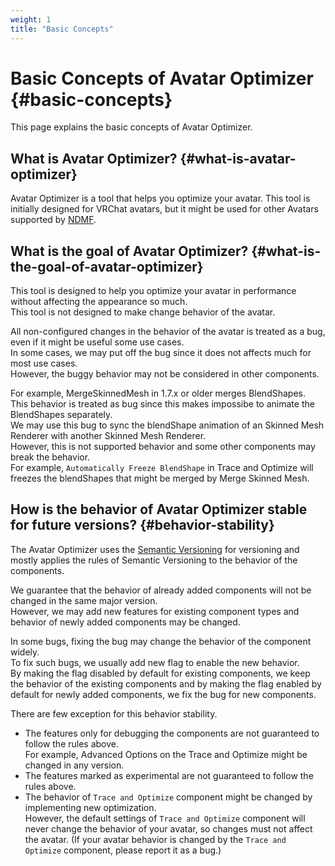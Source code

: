 ```yaml
---
weight: 1
title: "Basic Concepts"
---
```


# Basic Concepts of Avatar Optimizer {#basic-concepts}

This page explains the basic concepts of Avatar Optimizer.

## What is Avatar Optimizer? {#what-is-avatar-optimizer}

Avatar Optimizer is a tool that helps you optimize your avatar.
This tool is initially designed for VRChat avatars, but it might be used for other Avatars supported by [NDMF].

## What is the goal of Avatar Optimizer? {#what-is-the-goal-of-avatar-optimizer}

This tool is designed to help you optimize your avatar in performance without affecting the appearance so much.\
This tool is not designed to make change behavior of the avatar.

All non-configured changes in the behavior of the avatar is treated as a bug, even if it might be useful some use cases.\
In some cases, we may put off the bug since it does not affects much for most use cases.\
However, the buggy behavior may not be considered in other components.

For example, MergeSkinnedMesh in 1.7.x or older merges BlendShapes.\
This behavior is treated as bug since this makes impossibe to animate the BlendShapes separately.\
We may use this bug to sync the blendShape animation of an Skinned Mesh Renderer with another Skinned Mesh Renderer.\
However, this is not supported behavior and some other components may break the behavior.\
For example, `Automatically Freeze BlendShape` in Trace and Optimize will freezes the blendShapes that might be merged by Merge Skinned Mesh.

## How is the behavior of Avatar Optimizer stable for future versions? {#behavior-stability}

The Avatar Optimizer uses the [Semantic Versioning] for versioning and mostly applies the rules of Semantic Versioning to the behavior of the components.

We guarantee that the behavior of already added components will not be changed in the same major version.\
However, we may add new features for existing component types and behavior of newly added components may be changed.

In some bugs, fixing the bug may change the behavior of the component widely.\
To fix such bugs, we usually add new flag to enable the new behavior.\
By making the flag disabled by default for existing components, we keep the behavior of the existing components and by making the flag enabled by default for newly added components, we fix the bug for new components.

There are few exception for this behavior stability.
- The features only for debugging the components are not guaranteed to follow the rules above.\
  For example, Advanced Options on the Trace and Optimize might be changed in any version.
- The features marked as experimental are not guaranteed to follow the rules above.
- The behavior of `Trace and Optimize` component might be changed by implementing new optimization.\
  However, the default settings of `Trace and Optimize` component will never change the behavior of your avatar, so changes must not affect the avatar.
  (If your avatar behavior is changed by the `Trace and Optimize` component, please report it as a bug.)

[NDMF]: https://ndmf.nadena.dev/
[Semantic Versioning]: https://semver.org/

